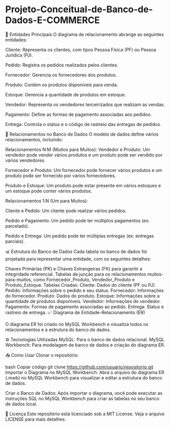 # Projeto-Conceitual-de-Banco-de-Dados-E-COMMERCE

🔑 Entidades Principais
O diagrama de relacionamento abrange as seguintes entidades:

Cliente: Representa os clientes, com tipos Pessoa Física (PF) ou Pessoa Jurídica (PJ).

Pedido: Registra os pedidos realizados pelos clientes.

Fornecedor: Gerencia os fornecedores dos produtos.

Produto: Contém os produtos disponíveis para venda.

Estoque: Gerencia a quantidade de produtos em estoque.

Vendedor: Representa os vendedores terceirizados que realizam as vendas.

Pagamento: Define as formas de pagamento associadas aos pedidos.

Entrega: Controla o status e o código de rastreio das entregas de pedidos.



🔄 Relacionamentos no Banco de Dados
O modelo de dados define vários relacionamentos, incluindo:

Relacionamentos N:M (Muitos para Muitos):
Vendedor e Produto: Um vendedor pode vender vários produtos e um produto pode ser vendido por vários vendedores.

Fornecedor e Produto: Um fornecedor pode fornecer vários produtos e um produto pode ser fornecido por vários fornecedores.

Produto e Estoque: Um produto pode estar presente em vários estoques e um estoque pode conter vários produtos.

Relacionamentos 1:N (Um para Muitos):

Cliente e Pedido: Um cliente pode realizar vários pedidos.

Pedido e Pagamento: Um pedido pode ter múltiplos pagamentos (ex: parcelado).

Pedido e Entrega: Um pedido pode ter múltiplas entregas (ex: entregas parciais).

📊 Estrutura do Banco de Dados
Cada tabela no banco de dados foi projetada para representar uma entidade, com os seguintes detalhes:

Chaves Primárias (PK) e Chaves Estrangeiras (FK) para garantir a integridade referencial.
Tabelas de junção para os relacionamentos muitos-para-muitos, como Fornecedor_Produto, Vendedor_Produto e Produto_Estoque.
Tabelas Criadas:
Cliente: Dados do cliente (PF ou PJ).
Pedido: Informações sobre o pedido e seu status.
Fornecedor: Informações do fornecedor.
Produto: Dados do produto.
Estoque: Informações sobre a quantidade de produtos disponíveis.
Vendedor: Informações do vendedor.
Pagamento: Formas de pagamento associadas ao pedido.
Entrega: Status e rastreio de entrega.
📈 Diagrama de Entidade-Relacionamento (ER)

O diagrama ER foi criado no MySQL Workbench e visualiza todos os relacionamentos e a estrutura do banco de dados.

⚙️ Tecnologias Utilizadas
MySQL: Para o banco de dados relacional.
MySQL Workbench: Para modelagem de banco de dados e criação do diagrama ER.

📥 Como Usar
Clonar o repositório:

bash
Copiar código
git clone https://github.com/usuario/repositorio.git
Importar o Diagrama no MySQL Workbench: Abra o arquivo do diagrama ER (.mwb) no MySQL Workbench para visualizar e editar a estrutura do banco de dados.

Criar o Banco de Dados: Após importar o diagrama, você pode executar as instruções SQL no MySQL Workbench para criar as tabelas no seu banco de dados local.

📃 Licença
Este repositório está licenciado sob a MIT License. Veja o arquivo LICENSE para mais detalhes.

